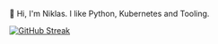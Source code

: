 👋 Hi, I'm Niklas. I like Python, Kubernetes and Tooling.

[![GitHub Streak](https://streak-stats.demolab.com/?user=NiklasRosenstein)](https://git.io/streak-stats)
